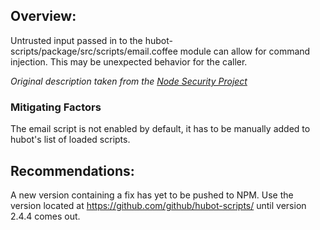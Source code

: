 ## Overview:
Untrusted input passed in to the hubot-scripts/package/src/scripts/email.coffee module can allow for command injection. This may be unexpected behavior for the caller.

_Original description taken from the [Node Security Project](https://nodesecurity.io/)_

### Mitigating Factors
The email script is not enabled by default, it has to be manually added to hubot's list of loaded scripts.

## Recommendations:
A new version containing a fix has yet to be pushed to NPM. Use the version located at https://github.com/github/hubot-scripts/ until version 2.4.4 comes out.
